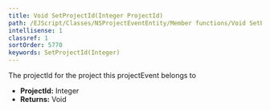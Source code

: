 ```yaml
---
title: Void SetProjectId(Integer ProjectId)
path: /EJScript/Classes/NSProjectEventEntity/Member functions/Void SetProjectId(Integer p_0)
intellisense: 1
classref: 1
sortOrder: 5770
keywords: SetProjectId(Integer)
---
```



The projectId for the project this projectEvent belongs to



* **ProjectId:** Integer
* **Returns:** Void


